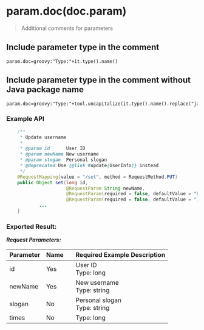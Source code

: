 # param.doc(doc.param)

> Additional comments for parameters

## Include parameter type in the comment

```properties
param.doc=groovy:"Type:"+it.type().name()
```

## Include parameter type in the comment without Java package name

```properties
param.doc=groovy:"Type:"+tool.uncapitalize(it.type().name().replace("java.lang.",""))
```

### Example API

```java
    /**
     * Update username
     * 
     * @param id      User ID
     * @param newName New username
     * @param slogan  Personal slogan
     * @deprecated Use {@link #update(UserInfo)} instead
     */
    @RequestMapping(value = "/set", method = RequestMethod.PUT)
    public Object set(long id,
                      @RequestParam String newName,
                      @RequestParam(required = false, defaultValue = "haha") String slogon,
                      @RequestParam(required = false, defaultValue = "10") long times) {
            ...
    }
```

### Exported Result:

***Request Parameters:***

| Parameter | Name     |      | Required	Example	Description |
| --------- | -------- | ---- | ------------------------------- |
| id        | Yes      |      | User ID<br>Type: long           |
| newName   | Yes      |      | New username<br>Type: string    |
| slogan    | No       |      | Personal slogan<br>Type: string |
| times     | No       |      | Type: long                      |